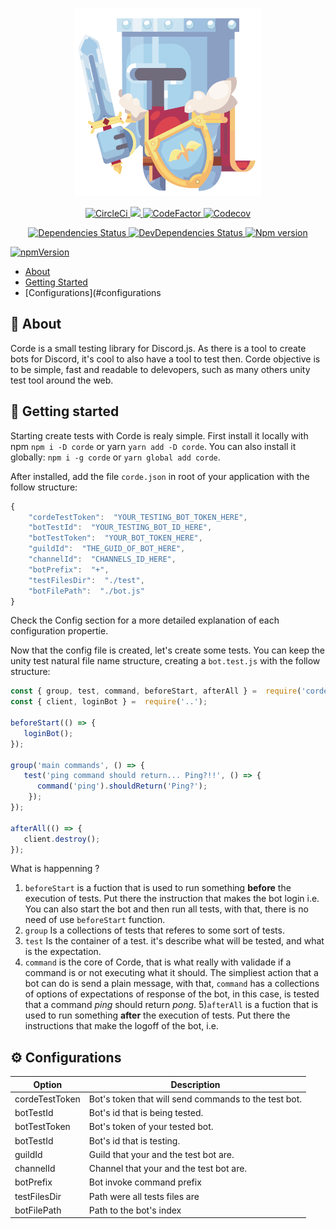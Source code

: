 <div align="center">
  <br />
  <p>
    <img width="300" height="300" src="./img/logo_formato1.png" />
  </p>
  <p>
    <a href="https://circleci.com/gh/lucasgmagalhaes/corde">
      <img
        alt="CircleCi"
        src="https://img.shields.io/circleci/build/github/lucasgmagalhaes/corde?style=flat-square"
      />
    </a>
    <a
      href="https://app.fossa.com/projects/git%2Bgithub.com%2Flucasgmagalhaes%2Fcorde?ref=badge_shield"
      alt="FOSSA Status"
    >
      <img
        src="https://app.fossa.com/api/projects/git%2Bgithub.com%2Flucasgmagalhaes%2Fcorde.svg?type=shield"
      />
    </a>
    <a href="https://www.codefactor.io/repository/github/lucasgmagalhaes/corde">
      <img
        alt="CodeFactor"
        src="https://www.codefactor.io/repository/github/lucasgmagalhaes/corde/badge?style=flat-square&s=70989af6ce2fa5361a2fdd19db2224fa2820b89e"
      />
    </a>
    <a href="https://codecov.io/gh/lucasgmagalhaes/corde">
      <img
        alt="Codecov"
        src="https://img.shields.io/codecov/c/github/lucasgmagalhaes/corde?style=flat-square"
      />
    </a>
  </p>
  <p>
    <a href="https://david-dm.org/lucasgmagalhaes/corde">
      <img
        alt="Dependencies Status"
        src="https://david-dm.org/lucasgmagalhaes/corde/status.svg?style=flat-square"
      />
    </a>
    <a href="https://david-dm.org/lucasgmagalhaes/corde?type=dev">
      <img
        alt="DevDependencies Status"
        src="https://david-dm.org/lucasgmagalhaes/corde/dev-status.svg?style=flat-square"
      />
    </a>
    <a href="https://www.npmjs.com/package/corde">
      <img alt="Npm version" src="https://img.shields.io/npm/v/corde?style=flat-square" />
    </a>
  </p>
</div>





[![npmVersion](https://img.shields.io/npm/v/corde?style=flat-square)](https://www.npmjs.com/package/corde)

* [About](#about)
* [Getting Started](#getting-started)
* [Configurations](#configurations

## 👀 About

Corde is a small testing library for Discord.js. As there is a tool to create bots for Discord, it's cool to also have a tool to test then. Corde objective is to be simple, fast and readable to delevopers, such as many others unity test tool around the web.

## 🚀 Getting started

Starting create tests with Corde is realy simple. First install it locally with npm `npm i -D corde` or yarn `yarn add -D corde`. You can also install it globally: `npm i -g corde` or `yarn global add corde`.

After installed, add the file `corde.json` in root of your application with the follow structure:

```javascript
{
	"cordeTestToken":  "YOUR_TESTING_BOT_TOKEN_HERE",
	"botTestId":  "YOUR_TESTING_BOT_ID_HERE",
	"botTestToken":  "YOUR_BOT_TOKEN_HERE",
	"guildId":  "THE_GUID_OF_BOT_HERE",
	"channelId":  "CHANNELS_ID_HERE",
	"botPrefix":  "+",
	"testFilesDir":  "./test",
	"botFilePath":  "./bot.js"
}
```

Check the Config section for a more detailed explanation of each configuration propertie.

Now that the config file is created, let's create some tests. You can keep the unity test natural file name structure, creating a `bot.test.js` with the follow structure:

```javascript
const { group, test, command, beforeStart, afterAll } =  require('corde');
const { client, loginBot } =  require('..');

beforeStart(() => {
   loginBot();
});

group('main commands', () => {
   test('ping command should return... Ping?!!', () => {
      command('ping').shouldReturn('Ping?');
    });
});

afterAll(() => {
   client.destroy();
});
```
What is happenning ?

1) ``beforeStart`` is a fuction that is used to run something **before** the execution of tests. Put there the instruction that makes the bot login i.e. You can also start the bot and then run all tests, with that, there is no need of use ``beforeStart`` function.
2) ``group`` Is a collections of tests that referes to some sort of tests. 
3) ``test`` Is the container of a test. it's describe what will be tested, and what is the expectation.
4) ``command`` is the core of Corde, that is what really with validade if a command is or not executing what it should. The simpliest action that a bot can do is send a plain message, with that,  ``command`` has a collections of options of expectations of response of the bot, in this case, is tested that a command *ping* should return *pong*.
5)``afterAll`` is a fuction that is used to run something **after** the execution of tests. Put there the instructions that make the logoff of the bot, i.e.

## ⚙️ Configurations

| Option  | Description  |
|    --   |      --      |
| cordeTestToken | Bot's token that will send commands to the test bot. |
| botTestId | Bot's id that is being tested. |
| botTestToken | Bot's token of your tested bot. |
| botTestId | Bot's id that is testing. |
| guildId | Guild that your and the test bot are. |
| channelId | Channel that your and the test bot are. |
| botPrefix | Bot invoke command prefix |
| testFilesDir | Path were all tests files are |
| botFilePath | Path to the bot's index |
